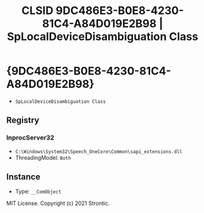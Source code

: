 ﻿---
title: "CLSID 9DC486E3-B0E8-4230-81C4-A84D019E2B98 | SpLocalDeviceDisambiguation Class"
excerpt: What is COM-Object CLSID 9DC486E3-B0E8-4230-81C4-A84D019E2B98?
---

# {9DC486E3-B0E8-4230-81C4-A84D019E2B98}

* `SpLocalDeviceDisambiguation Class`

## Registry


### InprocServer32

* `C:\Windows\System32\Speech_OneCore\Common\sapi_extensions.dll`
* ThreadingModel: `Both`

## Instance

* Type: `__ComObject`

MIT License. Copyright (c) 2021 Strontic.


